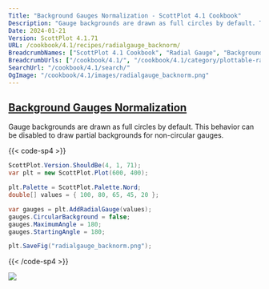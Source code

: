 ```yaml
---
Title: "Background Gauges Normalization - ScottPlot 4.1 Cookbook"
Description: "Gauge backgrounds are drawn as full circles by default. This behavior can be disabled to draw partial backgrounds for non-circular gauges."
Date: 2024-01-21
Version: ScottPlot 4.1.71
URL: /cookbook/4.1/recipes/radialgauge_backnorm/
BreadcrumbNames: ["ScottPlot 4.1 Cookbook", "Radial Gauge", "Background Gauges Normalization"]
BreadcrumbUrls: ["/cookbook/4.1/", "/cookbook/4.1/category/plottable-radialgauge", "/cookbook/4.1/recipes/radialgauge_backnorm/"]
SearchUrl: "/cookbook/4.1/search/"
OgImage: "/cookbook/4.1/images/radialgauge_backnorm.png"
---
```


<h2><a id='background-gauges-normalization' href='/cookbook/4.1/recipes/radialgauge_backnorm/'>Background Gauges Normalization</a></h2>

Gauge backgrounds are drawn as full circles by default. This behavior can be disabled to draw partial backgrounds for non-circular gauges.

{{< code-sp4 >}}

```cs
ScottPlot.Version.ShouldBe(4, 1, 71);
var plt = new ScottPlot.Plot(600, 400);

plt.Palette = ScottPlot.Palette.Nord;
double[] values = { 100, 80, 65, 45, 20 };

var gauges = plt.AddRadialGauge(values);
gauges.CircularBackground = false;
gauges.MaximumAngle = 180;
gauges.StartingAngle = 180;

plt.SaveFig("radialgauge_backnorm.png");
```

{{< /code-sp4 >}}

<img src='../../images/radialgauge_backnorm.png' class='d-block mx-auto my-5' />


